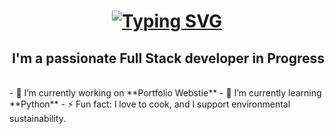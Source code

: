 <h1 align="center">
  <a href="https://git.io/typing-svg">
    <img src="https://readme-typing-svg.demolab.com
      font=Fira+Code&pause=1000&color=16ECBB&random=false&width=435&lines=Hi+there!;I'm+Alejandro+Hernandez" alt="Typing SVG" />
  </a>
</h1>

<h2 align="right">I'm a passionate Full Stack developer in Progress</h2>

</br>

<div>
  - 🔭 I’m currently working on **Portfolio Webstie**
  - 🌱 I’m currently learning **Python**
  - ⚡ Fun fact: I love to cook, and I support environmental sustainability.

  
</div>
<!--
**AleHS01/AleHS01** is a ✨ _special_ ✨ repository because its `README.md` (this file) appears on your GitHub profile.

Here are some ideas to get you started:

- 🔭 I’m currently working on ...
- 🌱 I’m currently learning ...
- 👯 I’m looking to collaborate on ...
- 🤔 I’m looking for help with ...
- 💬 Ask me about ...
- 📫 How to reach me: ...
- 😄 Pronouns: ...
- ⚡ Fun fact: ...
-->
